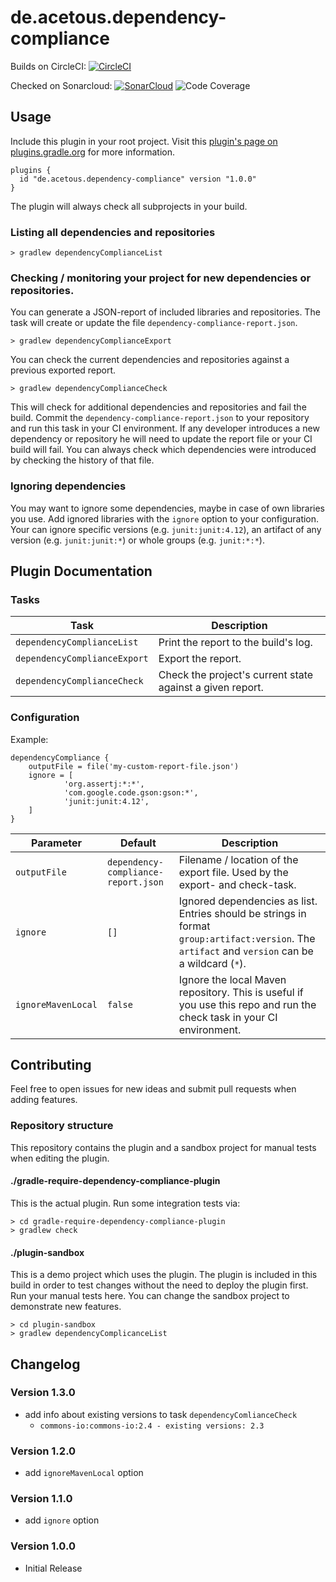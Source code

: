 # de.acetous.dependency-compliance

Builds on CircleCI: 
[![CircleCI](https://circleci.com/gh/acetous/gradle-require-dependency-compliance/tree/master.svg?style=svg)](https://circleci.com/gh/acetous/gradle-require-dependency-compliance/tree/master)

Checked on Sonarcloud: [![SonarCloud](https://sonarcloud.io/api/project_badges/measure?project=de.acetous%3Agradle-dependency-compliance-plugin&metric=alert_status
)](https://sonarcloud.io/dashboard?id=de.acetous%3Agradle-dependency-compliance-plugin) ![Code Coverage](https://sonarcloud.io/api/project_badges/measure?project=de.acetous%3Agradle-dependency-compliance-plugin&metric=coverage)

## Usage

Include this plugin in your root project. Visit this 
[plugin's page on plugins.gradle.org](https://plugins.gradle.org/plugin/de.acetous.dependency-compliance) 
for more information. 

```
plugins {
  id "de.acetous.dependency-compliance" version "1.0.0"
}
```

The plugin will always check all subprojects in your build.

### Listing all dependencies and repositories
```
> gradlew dependencyComplianceList
```

### Checking / monitoring your project for new dependencies or repositories.

You can generate a JSON-report of included libraries and repositories. The task will create or update the file 
`dependency-compliance-report.json`. 
```
> gradlew dependencyComplianceExport
```

You can check the current dependencies and repositories against a previous exported report.

```
> gradlew dependencyComplianceCheck
```

This will check for additional dependencies and repositories and fail the build. Commit the
`dependency-compliance-report.json` to your repository and run this task in your CI environment. If any developer 
introduces a new dependency or repository he will need to update the report file or your CI build will fail. You can
always check which dependencies were introduced by checking the history of that file. 

### Ignoring dependencies

You may want to ignore some dependencies, maybe in case of own libraries you use. Add ignored libraries with the `ignore` option
to your configuration. Your can ignore specific versions (e.g. `junit:junit:4.12`), an artifact of any version (e.g. `junit:junit:*`)
or whole groups (e.g. `junit:*:*`).


## Plugin Documentation

### Tasks

| Task                       | Description |         
|----------------------------|-------------|
| `dependencyComplianceList`   | Print the report to the build's log. |
| `dependencyComplianceExport` | Export the report. |
| `dependencyComplianceCheck`  | Check the project's current state against a given report. |

### Configuration

Example:
```
dependencyCompliance {
    outputFile = file('my-custom-report-file.json')
    ignore = [
            'org.assertj:*:*',
            'com.google.code.gson:gson:*',
            'junit:junit:4.12',
    ]
}
```

| Parameter    | Default                             | Description               |
|--------------|-------------------------------------|---------------------------|
| `outputFile` | `dependency-compliance-report.json` | Filename / location of the export file. Used by the export- and check-task. |
| `ignore`     | `[]`                                | Ignored dependencies as list. Entries should be strings in format `group:artifact:version`. The `artifact` and `version` can be a wildcard (`*`).|
| `ignoreMavenLocal` | `false`                       | Ignore the local Maven repository. This is useful if you use this repo and run the check task in your CI environment. 


## Contributing

Feel free to open issues for new ideas and submit pull requests when adding features.

### Repository structure

This repository contains the plugin and a sandbox project for manual tests when editing the plugin.

#### ./gradle-require-dependency-compliance-plugin

This is the actual plugin. Run some integration tests via:
```
> cd gradle-require-dependency-compliance-plugin
> gradlew check
```

#### ./plugin-sandbox

This is a demo project which uses the plugin. The plugin is included in this build in order to test changes without the need to deploy the plugin first.
Run your manual tests here. You can change the sandbox project to demonstrate new features.

```
> cd plugin-sandbox
> gradlew dependencyComplicanceList
```

## Changelog

### Version 1.3.0

* add info about existing versions to task `dependencyComlianceCheck`
  *  `commons-io:commons-io:2.4 - existing versions: 2.3`

### Version 1.2.0

* add `ignoreMavenLocal` option

### Version 1.1.0

* add `ignore` option

### Version 1.0.0

* Initial Release